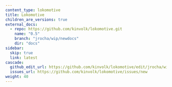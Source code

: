 ```yaml
---
content_type: lokomotive
title: Lokomotive
children_are_versions: true
external_docs:
  - repo: https://github.com/kinvolk/lokomotive.git
    name: "0.5"
    branch: "jrocha/wip/newdocs"
    dir: "docs"
sidebar:
  skip: true
  link: latest
cascade:
  github_edit_url: https://github.com/kinvolk/lokomotive/edit/jrocha/wip/newdocs/docs/
  issues_url: https://github.com/kinvolk/lokomotive/issues/new
weight: 40
---
```

